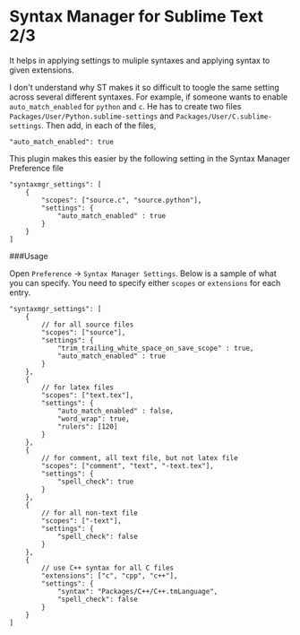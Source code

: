 Syntax Manager for Sublime Text 2/3
====================
It helps in applying settings to muliple syntaxes and applying syntax to given extensions.


I don't understand why ST makes it so difficult to toogle the same setting across several different syntaxes. 
For example, if someone wants to enable `auto_match_enabled` for `python` and `c`. 
He has to create two files `Packages/User/Python.sublime-settings` and `Packages/User/C.sublime-settings`. 
Then add, in each of the files, 

	"auto_match_enabled": true


This plugin makes this easier by the following setting in the Syntax Manager Preference file


    "syntaxmgr_settings": [
        {
            "scopes": ["source.c", "source.python"],
            "settings": {
                "auto_match_enabled" : true
            }
        }
    ]


###Usage

Open `Preference` -> `Syntax Manager Settings`. Below is a sample of what you can specify.
You need to specify either `scopes` or `extensions` for each entry.

    "syntaxmgr_settings": [
        {
        	// for all source files
            "scopes": ["source"],
            "settings": {
                "trim_trailing_white_space_on_save_scope" : true,
                "auto_match_enabled" : true
            }
        },
        {
        	// for latex files
            "scopes": ["text.tex"],
            "settings": {
	            "auto_match_enabled" : false,
           	    "word_wrap": true,
				"rulers": [120]
            }
        },
        {
        	// for comment, all text file, but not latex file
	        "scopes": ["comment", "text", "-text.tex"],
            "settings": {            
			    "spell_check": true
            }
        },        
        {
        	// for all non-text file
	        "scopes": ["-text"],
            "settings": {            
			    "spell_check": false
            }
        },
        {
        	// use C++ syntax for all C files
	        "extensions": ["c", "cpp", "c++"],
            "settings": {            
			    "syntax": "Packages/C++/C++.tmLanguage",
			    "spell_check": false			    
            }
        }        
    ]
